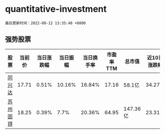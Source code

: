 # quantitative-investment

`最后更新时间：2022-08-12 13:35:40 +0800`

## 强势股票

|股票|当前价|当日涨跌幅|当日振幅|当日换手率|市盈率TTM|总市值|近10日涨跌幅|
|----|----|----|----|----|----|----|----|
|[同兴达](https://xueqiu.com/S/SZ002845)|17.71|0.51%|10.16%|16.84%|17.16|58.1亿|34.27%|
|[苏州固锝](https://xueqiu.com/S/SZ002079)|18.25|0.39%|7.7%|20.36%|64.95|147.36亿|23.31%|
